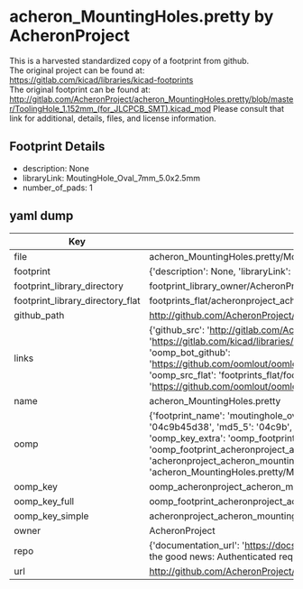 # acheron_MountingHoles.pretty by AcheronProject  
This is a harvested standardized copy of a footprint from github.  
The original project can be found at:  
https://gitlab.com/kicad/libraries/kicad-footprints  
The original footprint can be found at:
http://gitlab.com/AcheronProject/acheron_MountingHoles.pretty/blob/master/ToolingHole_1.152mm_(for_JLCPCB_SMT).kicad_mod
Please consult that link for additional, details, files, and license information.  
## Footprint Details
* description: None  
* libraryLink: MoutingHole_Oval_7mm_5.0x2.5mm  
* number_of_pads: 1  
## yaml dump  
| Key | Value |  
| --- | --- |  
| file | acheron_MountingHoles.pretty/MoutingHole_Oval_7mm_5.0x2.5mm.kicad_mod |  
| footprint | {'description': None, 'libraryLink': 'MoutingHole_Oval_7mm_5.0x2.5mm', 'number_of_pads': 1} |  
| footprint_library_directory | footprint_library_owner/AcheronProject_acheron_MountingHoles.pretty |  
| footprint_library_directory_flat | footprints_flat/acheronproject_acheron_mountingholes_moutinghole_oval_7mm_5_0x2_5mm/working |  
| github_path | http://github.com/AcheronProject/acheron_MountingHoles.pretty/blob/master/MoutingHole_Oval_7mm_5.0x2.5mm.kicad_mod |  
| links | {'github_src': 'http://gitlab.com/AcheronProject/acheron_MountingHoles.pretty/blob/master/ToolingHole_1.152mm_(for_JLCPCB_SMT).kicad_mod', 'github_src_repo': 'https://gitlab.com/kicad/libraries/kicad-footprints', 'oomp_bot': 'footprints/acheronproject_acheron_mountingholes_moutinghole_oval_7mm_5_0x2_5mm/working', 'oomp_bot_github': 'https://github.com/oomlout/oomlout_oomp_footprint_bot/tree/main/footprints/acheronproject_acheron_mountingholes_moutinghole_oval_7mm_5_0x2_5mm/working', 'oomp_src_flat': 'footprints_flat/footprints_flat/acheronproject_acheron_mountingholes_moutinghole_oval_7mm_5_0x2_5mm/working', 'oomp_src_flat_github': 'https://github.com/oomlout/oomlout_oomp_footprint_src/tree/main/footprints_flat/acheronproject_acheron_mountingholes_moutinghole_oval_7mm_5_0x2_5mm/working'} |  
| name | acheron_MountingHoles.pretty |  
| oomp | {'footprint_name': 'moutinghole_oval_7mm_5_0x2_5mm', 'library_name': 'acheron_mountingholes', 'md5': '04c9b45d3824eeb635335b908c13ff08', 'md5_10': '04c9b45d38', 'md5_5': '04c9b', 'md5_6': '04c9b4', 'oomp_key': 'oomp_acheronproject_acheron_mountingholes_moutinghole_oval_7mm_5_0x2_5mm', 'oomp_key_extra': 'oomp_footprint_acheronproject_acheron_mountingholes_moutinghole_oval_7mm_5_0x2_5mm', 'oomp_key_full': 'oomp_footprint_acheronproject_acheron_mountingholes_moutinghole_oval_7mm_5_0x2_5mm_04c9b4', 'oomp_key_simple': 'acheronproject_acheron_mountingholes_moutinghole_oval_7mm_5_0x2_5mm', 'original_filename': 'acheron_MountingHoles.pretty/MoutingHole_Oval_7mm_5.0x2.5mm.kicad_mod', 'owner_name': 'acheronproject'} |  
| oomp_key | oomp_acheronproject_acheron_mountingholes_moutinghole_oval_7mm_5_0x2_5mm |  
| oomp_key_full | oomp_footprint_acheronproject_acheron_mountingholes_moutinghole_oval_7mm_5_0x2_5mm |  
| oomp_key_simple | acheronproject_acheron_mountingholes_moutinghole_oval_7mm_5_0x2_5mm |  
| owner | AcheronProject |  
| repo | {'documentation_url': 'https://docs.github.com/rest/overview/resources-in-the-rest-api#rate-limiting', 'message': "API rate limit exceeded for 84.66.173.59. (But here's the good news: Authenticated requests get a higher rate limit. Check out the documentation for more details.)"} |  
| url | http://github.com/AcheronProject/acheron_MountingHoles.pretty |  

